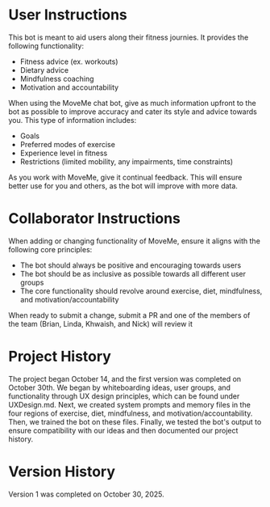 # User Instructions #

This bot is meant to aid users along their fitness journies. It provides the following functionality:

- Fitness advice (ex. workouts)
- Dietary advice
- Mindfulness coaching
- Motivation and accountability

When using the MoveMe chat bot, give as much information upfront to the bot as possible to improve accuracy and cater its style and advice towards you. This type of information includes:

- Goals
- Preferred modes of exercise
- Experience level in fitness
- Restrictions (limited mobility, any impairments, time constraints)

As you work with MoveMe, give it continual feedback. This will ensure better use for you and others, as the bot will improve with more data.

# Collaborator Instructions #

When adding or changing functionality of MoveMe, ensure it aligns with the following core principles:

- The bot should always be positive and encouraging towards users
- The bot should be as inclusive as possible towards all different user groups
- The core functionality should revolve around exercise, diet, mindfulness, and motivation/accountability

When ready to submit a change, submit a PR and one of the members of the team (Brian, Linda, Khwaish, and Nick) will review it


# Project History #

The project began October 14, and the first version was completed on October 30th. We began by whiteboarding ideas, user groups, and functionality through UX design principles, which can be found under UXDesign.md. Next, we created system prompts and memory files in the four regions of exercise, diet, mindfulness, and motivation/accountability. Then, we trained the bot on these files. Finally, we tested the bot's output to ensure compatibility with our ideas and then documented our project history.

# Version History #

Version 1 was completed on October 30, 2025.